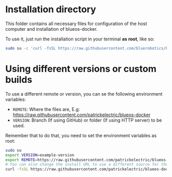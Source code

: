 # Installation directory

This folder contains all necessary files for configuration of the host computer and installation of blueos-docker.

To use it, just run the installation script in your terminal **as root**, like so:

```bash
sudo su -c 'curl -fsSL https://raw.githubusercontent.com/bluerobotics/blueos-docker/master/install/install.sh | bash'
```

# Using different versions or custom builds
To use a different remote or version, you can se the following environment variables:
- `REMOTE`: Where the files are, E.g: https://raw.githubusercontent.com/patrickelectric/blueos-docker
- `VERSION`: Branch (If using GitHub) or folder (If using HTTP server) to be used.

Remember that to do that, you need to set the environment variables as root:
```sh
sudo su
export VERSION=example-version
export REMOTE=https://raw.githubusercontent.com/patrickelectric/blueos-docker
# You can also change the install URL to use a different source for the install script
curl -fsSL https://raw.githubusercontent.com/patrickelectric/blueos-docker/example-version/install/install.sh | bash
```